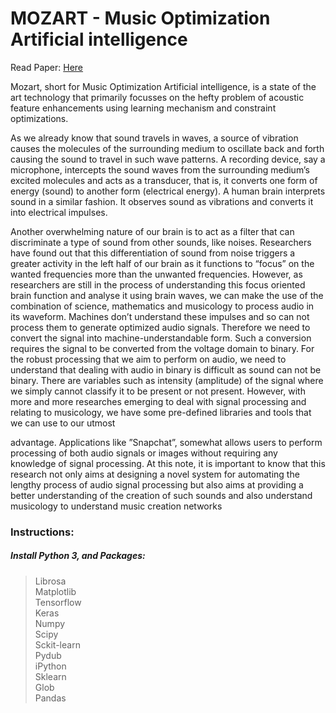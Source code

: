# MOZART - Music Optimization Artificial intelligence

Read Paper: <a href="https://doi.org /10.1109/ICICT48043.2020.9112473"> Here </a>

Mozart, short for Music Optimization Artificial intelligence, is a state of the art technology that primarily focusses on the hefty problem of acoustic feature enhancements using learning mechanism and constraint optimizations.

As we already know that sound travels in waves, a source of vibration causes the molecules of the surrounding medium to oscillate back and forth causing the sound to travel in such wave patterns. A recording device, say a microphone, intercepts the sound waves from the surrounding medium’s excited molecules and acts as a transducer, that is, it converts one form of energy (sound) to another form (electrical energy). A human brain interprets sound in a similar fashion. It observes sound as vibrations and converts it into electrical impulses.

Another overwhelming nature of our brain is to act as a filter that can discriminate a type of sound from other sounds, like noises. Researchers have found out that this differentiation of sound from noise triggers a greater activity in the left half of our brain as it functions to​ “focus” on the wanted frequencies more than the unwanted frequencies. However, as researchers are still in the process of understanding this focus oriented brain function and analyse it using brain waves, we can make the use of the combination of science, mathematics and musicology to process audio in its waveform.
Machines don’t understand these impulses and so can not process them to generate optimized audio signals. Therefore we need to convert the signal into machine-understandable form. Such a conversion requires the signal to be converted from the voltage domain to binary.
For the robust processing that we aim to perform on audio, we need to understand that dealing with audio in binary is difficult as sound can not be binary. There are variables such as intensity (amplitude) of the signal where we simply cannot classify it to be present or not present. However, with more and more researches emerging to deal with signal processing and relating to musicology, we have some pre-defined libraries and tools that we can use to our utmost
 
advantage. Applications like ”Snapchat”, somewhat allows users to perform processing of both audio signals or images without requiring any knowledge of signal processing.
At this note, it is important to know that this research not only aims at designing a novel system for automating the lengthy process of audio signal processing but also aims at providing a better understanding of the creation of such sounds and also understand musicology to understand music creation networks


### Instructions:
##### Install Python 3, and Packages:
> Librosa <br/>
> Matplotlib <br/>
> Tensorflow <br/>
> Keras <br/>
> Numpy <br/>
> Scipy <br/>
> Sckit-learn<br/> 
> Pydub <br/>
> iPython <br/>
> Sklearn <br/>
> Glob <br/>
> Pandas<br/>



